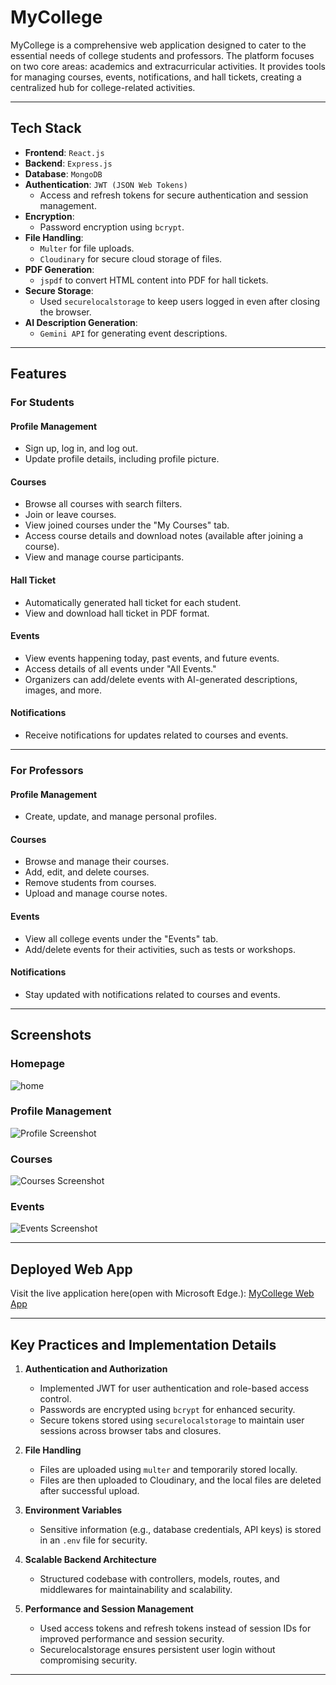 # MyCollege

MyCollege is a comprehensive web application designed to cater to the essential needs of college students and professors. The platform focuses on two core areas: academics and extracurricular activities. It provides tools for managing courses, events, notifications, and hall tickets, creating a centralized hub for college-related activities.

---

## Tech Stack

- **Frontend**: `React.js`
- **Backend**: `Express.js` 
- **Database**: `MongoDB`  
- **Authentication**: `JWT (JSON Web Tokens)`  
  - Access and refresh tokens for secure authentication and session management.
- **Encryption**:
  - Password encryption using `bcrypt`.  
- **File Handling**:  
  - `Multer` for file uploads.  
  - `Cloudinary` for secure cloud storage of files.  
- **PDF Generation**:  
  - `jspdf` to convert HTML content into PDF for hall tickets.  
- **Secure Storage**:  
  - Used `securelocalstorage` to keep users logged in even after closing the browser.  
- **AI Description Generation**:  
  - `Gemini API` for generating event descriptions.  

---

## Features

### For Students
#### **Profile Management**
- Sign up, log in, and log out.
- Update profile details, including profile picture.

#### **Courses**
- Browse all courses with search filters.
- Join or leave courses.
- View joined courses under the "My Courses" tab.
- Access course details and download notes (available after joining a course).
- View and manage course participants.

#### **Hall Ticket**
- Automatically generated hall ticket for each student.
- View and download hall ticket in PDF format.

#### **Events**
- View events happening today, past events, and future events.
- Access details of all events under "All Events."
- Organizers can add/delete events with AI-generated descriptions, images, and more.

#### **Notifications**
- Receive notifications for updates related to courses and events.

---

### For Professors
#### **Profile Management**
- Create, update, and manage personal profiles.

#### **Courses**
- Browse and manage their courses.
- Add, edit, and delete courses.
- Remove students from courses.
- Upload and manage course notes.

#### **Events**
- View all college events under the "Events" tab.
- Add/delete events for their activities, such as tests or workshops.

#### **Notifications**
- Stay updated with notifications related to courses and events.

---


## Screenshots

### Homepage  
![home](https://github.com/user-attachments/assets/663c3ff1-f11e-41ef-896b-8bc9227b9263)  

### Profile Management  
![Profile Screenshot](link-to-profile-screenshot)  

### Courses  
![Courses Screenshot](link-to-courses-screenshot)  

### Events  
![Events Screenshot](link-to-events-screenshot)  

---

## Deployed Web App

Visit the live application here(open with Microsoft Edge.): [MyCollege Web App](https://mycollege-final-dp.vercel.app/)

---

## Key Practices and Implementation Details

1. **Authentication and Authorization**
   - Implemented JWT for user authentication and role-based access control.
   - Passwords are encrypted using `bcrypt` for enhanced security.
   - Secure tokens stored using `securelocalstorage` to maintain user sessions across browser tabs and closures.

2. **File Handling**
   - Files are uploaded using `multer` and temporarily stored locally.
   - Files are then uploaded to Cloudinary, and the local files are deleted after successful upload.

3. **Environment Variables**
   - Sensitive information (e.g., database credentials, API keys) is stored in an `.env` file for security.

4. **Scalable Backend Architecture**
   - Structured codebase with controllers, models, routes, and middlewares for maintainability and scalability.

5. **Performance and Session Management**
   - Used access tokens and refresh tokens instead of session IDs for improved performance and session security.
   - Securelocalstorage ensures persistent user login without compromising security.

---


